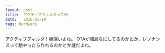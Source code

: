 ```yaml
---
layout: post
title:  アクティブフィルタって何
date:   2016-01-19
tags: hardware
---
```

アクティブフィルタ！奥深いよね。
OTAが結局なにしてるのかとか、レゾナンスって動やったら作れるのかとか謎だよね。
